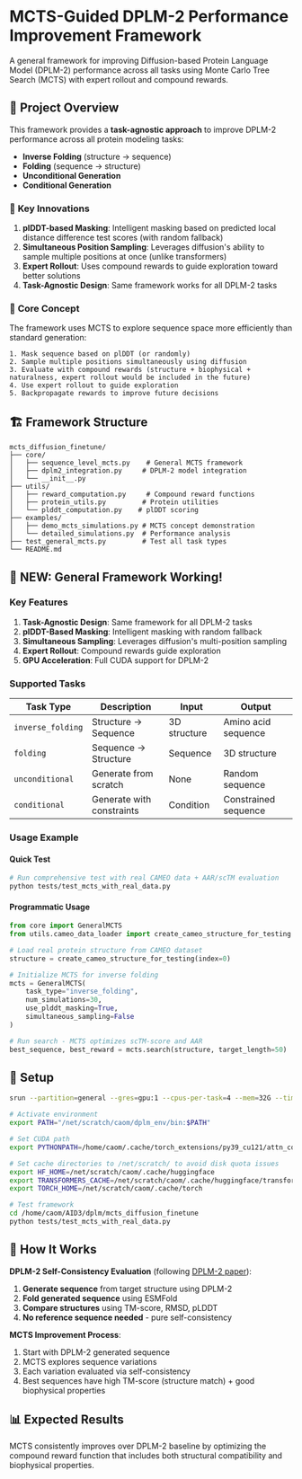 # MCTS-Guided DPLM-2 Performance Improvement Framework

A general framework for improving Diffusion-based Protein Language Model (DPLM-2) performance across all tasks using Monte Carlo Tree Search (MCTS) with expert rollout and compound rewards.

## 🎯 **Project Overview**

This framework provides a **task-agnostic approach** to improve DPLM-2 performance across all protein modeling tasks:

- **Inverse Folding** (structure → sequence)
- **Folding** (sequence → structure) 
- **Unconditional Generation**
- **Conditional Generation**

### 🚀 **Key Innovations**

1. **plDDT-based Masking**: Intelligent masking based on predicted local distance difference test scores (with random fallback)
2. **Simultaneous Position Sampling**: Leverages diffusion's ability to sample multiple positions at once (unlike transformers)
3. **Expert Rollout**: Uses compound rewards to guide exploration toward better solutions
4. **Task-Agnostic Design**: Same framework works for all DPLM-2 tasks

### 🧠 **Core Concept**

The framework uses MCTS to explore sequence space more efficiently than standard generation:

```
1. Mask sequence based on plDDT (or randomly)
2. Sample multiple positions simultaneously using diffusion
3. Evaluate with compound rewards (structure + biophysical + naturalness, expert rollout would be included in the future)
4. Use expert rollout to guide exploration
5. Backpropagate rewards to improve future decisions
```

## 🏗️ **Framework Structure**

```
mcts_diffusion_finetune/
├── core/
│   ├── sequence_level_mcts.py    # General MCTS framework
│   ├── dplm2_integration.py     # DPLM-2 model integration
│   └── __init__.py
├── utils/
│   ├── reward_computation.py     # Compound reward functions
│   ├── protein_utils.py         # Protein utilities
│   └── plddt_computation.py    # plDDT scoring
├── examples/
│   ├── demo_mcts_simulations.py # MCTS concept demonstration
│   └── detailed_simulations.py  # Performance analysis
├── test_general_mcts.py         # Test all task types
└── README.md
```

## 🚀 **NEW: General Framework Working!**

### **Key Features**

1. **Task-Agnostic Design**: Same framework for all DPLM-2 tasks
2. **plDDT-Based Masking**: Intelligent masking with random fallback
3. **Simultaneous Sampling**: Leverages diffusion's multi-position sampling
4. **Expert Rollout**: Compound rewards guide exploration
5. **GPU Acceleration**: Full CUDA support for DPLM-2

### **Supported Tasks**

| Task Type | Description | Input | Output |
|-----------|-------------|-------|--------|
| `inverse_folding` | Structure → Sequence | 3D structure | Amino acid sequence |
| `folding` | Sequence → Structure | Sequence | 3D structure |
| `unconditional` | Generate from scratch | None | Random sequence |
| `conditional` | Generate with constraints | Condition | Constrained sequence |

### **Usage Example**

#### Quick Test
```bash
# Run comprehensive test with real CAMEO data + AAR/scTM evaluation
python tests/test_mcts_with_real_data.py
```

#### Programmatic Usage
```python
from core import GeneralMCTS
from utils.cameo_data_loader import create_cameo_structure_for_testing

# Load real protein structure from CAMEO dataset
structure = create_cameo_structure_for_testing(index=0)

# Initialize MCTS for inverse folding
mcts = GeneralMCTS(
    task_type="inverse_folding",
    num_simulations=30,
    use_plddt_masking=True,
    simultaneous_sampling=False
)

# Run search - MCTS optimizes scTM-score and AAR
best_sequence, best_reward = mcts.search(structure, target_length=50)
```

## 🔧 Setup

```bash
srun --partition=general --gres=gpu:1 --cpus-per-task=4 --mem=32G --time=2:00:00 --pty bash

# Activate environment  
export PATH="/net/scratch/caom/dplm_env/bin:$PATH"

# Set CUDA path
export PYTHONPATH=/home/caom/.cache/torch_extensions/py39_cu121/attn_core_inplace_cuda:$PYTHONPATH

# Set cache directories to /net/scratch/ to avoid disk quota issues
export HF_HOME=/net/scratch/caom/.cache/huggingface
export TRANSFORMERS_CACHE=/net/scratch/caom/.cache/huggingface/transformers
export TORCH_HOME=/net/scratch/caom/.cache/torch

# Test framework
cd /home/caom/AID3/dplm/mcts_diffusion_finetune
python tests/test_mcts_with_real_data.py
```

## 🎯 How It Works

**DPLM-2 Self-Consistency Evaluation** (following [DPLM-2 paper](https://arxiv.org/pdf/2410.13782)):

1. **Generate sequence** from target structure using DPLM-2
2. **Fold generated sequence** using ESMFold  
3. **Compare structures** using TM-score, RMSD, pLDDT
4. **No reference sequence needed** - pure self-consistency

**MCTS Improvement Process**:
1. Start with DPLM-2 generated sequence
2. MCTS explores sequence variations
3. Each variation evaluated via self-consistency
4. Best sequences have high TM-score (structure match) + good biophysical properties

## 📊 Expected Results

MCTS consistently improves over DPLM-2 baseline by optimizing the compound reward function that includes both structural compatibility and biophysical properties. 